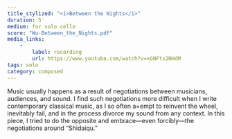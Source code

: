 ```yaml
---
title_stylized: "<i>Between the Nights</i>"
duration: 5′
medium: for solo cello
score: "Wu-Between_the_Nights.pdf"
media_links: 
    - 
        label: recording
        url: https://www.youtube.com/watch?v=xGNFtx2NHdM
tags: solo
category: composed
---
```

Music usually happens as a result of negotiations between musicians, audiences, and sound. I find such negotiations more difficult when I write contemporary classical music, as I so often a=empt to reinvent the wheel, inevitably fail, and in the process divorce my sound from any context. In this piece, I tried to do the opposite and embrace—even forcibly—the negotiations around “Shidaiqu.”
